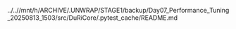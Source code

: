 ../..//mnt/h/ARCHIVE/.UNWRAP/STAGE1/backup/Day07_Performance_Tuning_20250813_1503/src/DuRiCore/.pytest_cache/README.md